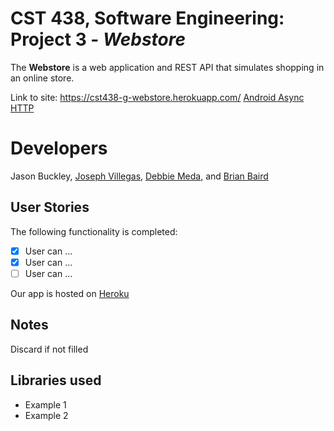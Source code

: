 # CST 438, Software Engineering: Project 3 - *Webstore*

The **Webstore** is a web application and REST API that simulates
shopping in an online store.

Link to site: https://cst438-g-webstore.herokuapp.com/
[Android Async HTTP](https://github.com/codepath/CPAsyncHttpClient)
# Developers
Jason Buckley, 
[Joseph Villegas](https://github.com/Joseph-Villegas), 
[Debbie Meda](https://github.com/bitmonst3r), and 
[Brian Baird](https://github.com/BrianCSUMB)

## User Stories

The following functionality is completed:

- [x] User can ...
- [x] User can ...
- [ ] User can ...

Our app is hosted on [Heroku](https://cst438-g-webstore.herokuapp.com/)

## Notes
Discard if not filled

## Libraries used

- Example 1
- Example 2

